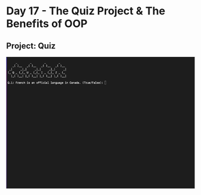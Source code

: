 <h1>Day 17 - The Quiz Project & The Benefits of OOP</h1>
<h2>Project: Quiz</h2>
<img src='quiz.gif'>